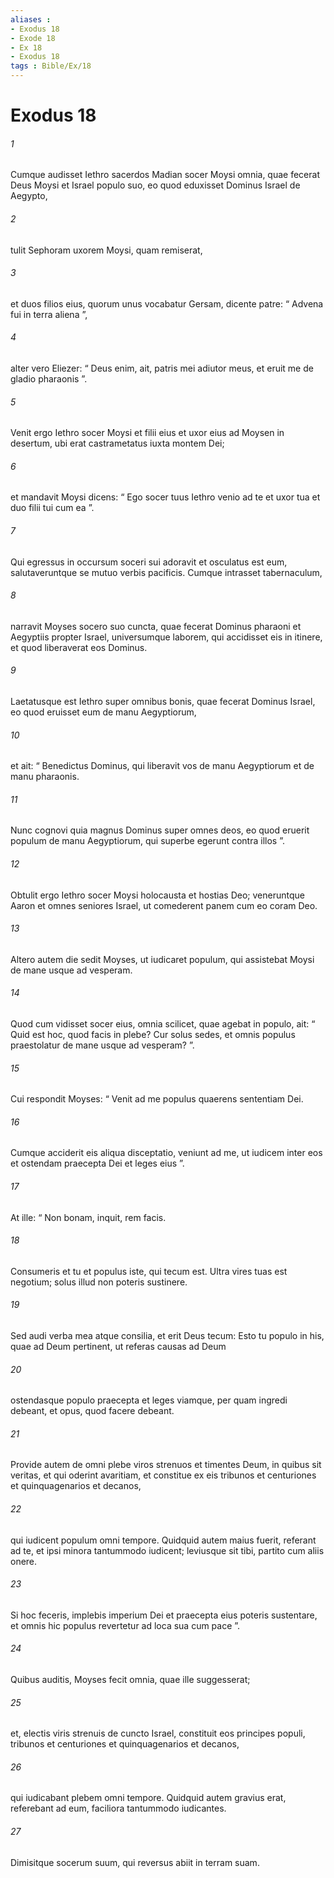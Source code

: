 ```yaml
---
aliases : 
- Exodus 18
- Exode 18
- Ex 18
- Exodus 18
tags : Bible/Ex/18
---
```


# Exodus 18

###### 1
Cumque audisset Iethro sacerdos Madian socer Moysi omnia, quae fecerat Deus Moysi et Israel populo suo, eo quod eduxisset Dominus Israel de Aegypto, 
###### 2
tulit Sephoram uxorem Moysi, quam remiserat, 
###### 3
et duos filios eius, quorum unus vocabatur Gersam, dicente patre: “ Advena fui in terra aliena ”, 
###### 4
alter vero Eliezer: “ Deus enim, ait, patris mei adiutor meus, et eruit me de gladio pharaonis ”. 
###### 5
Venit ergo Iethro socer Moysi et filii eius et uxor eius ad Moysen in desertum, ubi erat castrametatus iuxta montem Dei; 
###### 6
et mandavit Moysi dicens: “ Ego socer tuus Iethro venio ad te et uxor tua et duo filii tui cum ea ”.
###### 7
Qui egressus in occursum soceri sui adoravit et osculatus est eum, salutaveruntque se mutuo verbis pacificis. Cumque intrasset tabernaculum, 
###### 8
narravit Moyses socero suo cuncta, quae fecerat Dominus pharaoni et Aegyptiis propter Israel, universumque laborem, qui accidisset eis in itinere, et quod liberaverat eos Dominus. 
###### 9
Laetatusque est Iethro super omnibus bonis, quae fecerat Dominus Israel, eo quod eruisset eum de manu Aegyptiorum, 
###### 10
et ait: “ Benedictus Dominus, qui liberavit vos de manu Aegyptiorum et de manu pharaonis. 
###### 11
Nunc cognovi quia magnus Dominus super omnes deos, eo quod eruerit populum de manu Aegyptiorum, qui superbe egerunt contra illos ”. 
###### 12
Obtulit ergo Iethro socer Moysi holocausta et hostias Deo; veneruntque Aaron et omnes seniores Israel, ut comederent panem cum eo coram Deo.
###### 13
Altero autem die sedit Moyses, ut iudicaret populum, qui assistebat Moysi de mane usque ad vesperam. 
###### 14
Quod cum vidisset socer eius, omnia scilicet, quae agebat in populo, ait: “ Quid est hoc, quod facis in plebe? Cur solus sedes, et omnis populus praestolatur de mane usque ad vesperam? ”. 
###### 15
Cui respondit Moyses: “ Venit ad me populus quaerens sententiam Dei. 
###### 16
Cumque acciderit eis aliqua disceptatio, veniunt ad me, ut iudicem inter eos et ostendam praecepta Dei et leges eius ”. 
###### 17
At ille: “ Non bonam, inquit, rem facis. 
###### 18
Consumeris et tu et populus iste, qui tecum est. Ultra vires tuas est negotium; solus illud non poteris sustinere. 
###### 19
Sed audi verba mea atque consilia, et erit Deus tecum: Esto tu populo in his, quae ad Deum pertinent, ut referas causas ad Deum 
###### 20
ostendasque populo praecepta et leges viamque, per quam ingredi debeant, et opus, quod facere debeant. 
###### 21
Provide autem de omni plebe viros strenuos et timentes Deum, in quibus sit veritas, et qui oderint avaritiam, et constitue ex eis tribunos et centuriones et quinquagenarios et decanos, 
###### 22
qui iudicent populum omni tempore. Quidquid autem maius fuerit, referant ad te, et ipsi minora tantummodo iudicent; leviusque sit tibi, partito cum aliis onere. 
###### 23
Si hoc feceris, implebis imperium Dei et praecepta eius poteris sustentare, et omnis hic populus revertetur ad loca sua cum pace ”.
###### 24
Quibus auditis, Moyses fecit omnia, quae ille suggesserat; 
###### 25
et, electis viris strenuis de cuncto Israel, constituit eos principes populi, tribunos et centuriones et quinquagenarios et decanos, 
###### 26
qui iudicabant plebem omni tempore. Quidquid autem gravius erat, referebant ad eum, faciliora tantummodo iudicantes. 
###### 27
Dimisitque socerum suum, qui reversus abiit in terram suam.
